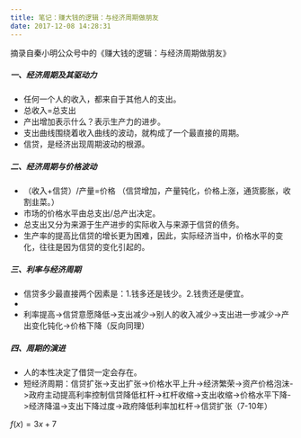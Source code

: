 ```yaml
---
title: 笔记：赚大钱的逻辑：与经济周期做朋友
date: 2017-12-08 14:28:31
---
```

摘录自秦小明公众号中的《赚大钱的逻辑：与经济周期做朋友》
##### 一、经济周期及其驱动力
- 任何一个人的收入，都来自于其他人的支出。
- 总收入=总支出
- 产出增加表示什么？表示生产力的进步。
- 支出曲线围绕着收入曲线的波动，就构成了一个最直接的周期。
- 信贷，是经济出现周期波动的根源。

##### 二、经济周期与价格波动
- （收入+信贷）/产量=价格 （信贷增加，产量钝化，价格上涨，通货膨胀，收割韭菜。）
- 市场的价格水平由总支出/总产出决定。
- 总支出又分为来源于生产进步的实际收入与来源于信贷的债务。
- 生产率的提高比信贷的增长更为困难，因此，实际经济当中，价格水平的变化，往往是因为信贷的变化引起的。

##### 三、利率与经济周期
- 信贷多少最直接两个因素是：1.钱多还是钱少。2.钱贵还是便宜。
- 
- 利率提高->信贷意愿降低->支出减少->别人的收入减少->支出进一步减少->产出变化钝化->价格下降（反向同理）

##### 四、周期的演进
- 人的本性决定了借贷一定会存在。
- 短经济周期：信贷扩张->支出扩张->价格水平上升->经济繁荣->资产价格泡沫->政府主动提高利率控制信贷降低杠杆->杠杆收缩->支出收缩->价格水平下降->经济降温->支出下降过度->政府降低利率加杠杆->信贷扩张（7-10年）

$f(x) = 3x + 7$




 
